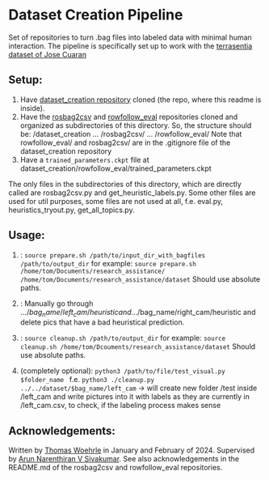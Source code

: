 # Dataset Creation Pipeline

Set of repositories to turn .bag files into labeled data with minimal human interaction.
The pipeline is specifically set up to work with the [terrasentia dataset of Jose Cuaran](https://github.com/jrcuaranv/terrasentia-dataset)

## Setup:

1. Have [dataset_creation repository](https://github.com/thomas-woehrle/dataset_creation) cloned (the repo, where this readme is inside).
2. Have the [rosbag2csv](https://github.com/thomas-woehrle/rosbag2csv) and [rowfollow_eval](https://github.com/thomas-woehrle/rowfollow_eval) repositories cloned and organized as subdirectories of this directory.
   So, the structure should be:
   /dataset_creation
   ... /rosbag2csv/
   ... /rowfollow_eval/
   Note that rowfollow_eval/ and rosbag2csv/ are in the .gitignore file of the dataset_creation repository
3. Have a `trained_parameters.ckpt` file at dataset_creation/rowfollow_eval/trained_parameters.ckpt

The only files in the subdirectories of this directory, which are directly called are rosbag2csv.py and get_heuristic_labels.py.
Some other files are used for util purposes, some files are not used at all, f.e. eval.py, heuristics_tryout.py, get_all_topics.py.

## Usage:

1. :
   `source prepare.sh /path/to/input_dir_with_bagfiles /path/to/output_dir`
   for example:
   `source prepare.sh /home/tom/Documents/research_assistance/ /home/tom/Documents/research_assistance/dataset`
   Should use absolute paths.

2. :
   Manually go through .../$bag_name/left_cam/heuristic and .../$bag_name/right_cam/heuristic and delete pics that have a bad heuristical prediction.

3. :
   `source cleanup.sh /path/to/output_dir`
   for example:
   `source cleanup.sh /home/tom/Dcouments/research_assistance/dataset`
   Should use absolute paths.

4. (completely optional):
   `python3 /path/to/file/test_visual.py $folder_name `
   f.e. `python3 ./cleanup.py ../../dataset/$bag_name/left_cam`
   -> will create new folder /test inside /left_cam and write pictures into it with labels as they are currently in /left_cam.csv,
   to check, if the labeling process makes sense

## Acknowledgements:

Written by [Thomas Woehrle](https://github.com/thomas-woehrle) in January and February of 2024. Supervised by [Arun Narenthiran V Sivakumar](https://github.com/ansivakumar).
See also acknowledgements in the README.md of the rosbag2csv and rowfollow_eval repositories.
